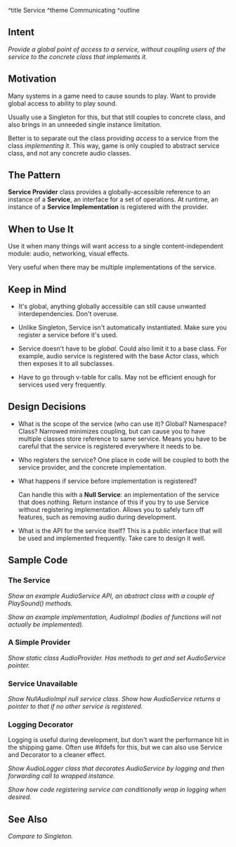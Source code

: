 ^title Service
^theme Communicating
^outline

## Intent
*Provide a global point of access to a service, without coupling users
of the service to the concrete class that implements it.*

## Motivation
Many systems in a game need to cause sounds to play. Want to provide
global access to ability to play sound.

Usually use a Singleton for this, but that still couples to concrete class, and also brings in an unneeded single instance limitation.

Better is to separate out the class providing *access* to a service
from the class *implementing* it. This way, game is only coupled to
abstract service class, and not any concrete audio classes.

## The Pattern
**Service Provider** class provides a globally-accessible reference to an instance of a **Service**, an interface for a set of operations. At
runtime, an instance of a **Service Implementation** is registered
with the provider.

## When to Use It
Use it when many things will want access to a single content-independent module: audio, networking, visual effects.

Very useful when there may be multiple implementations of the service.

## Keep in Mind
*   It's global, anything globally accessible can still cause unwanted
    interdependencies. Don't overuse.

*   Unlike Singleton, Service isn't automatically instantiated. Make
    sure you register a service before it's used.

*   Service doesn't have to be *global*. Could also limit it to a
    base class. For example, audio service is registered with the
    base Actor class, which then exposes it to all subclasses.

*   Have to go through v-table for calls. May not be efficient enough
    for services used very frequently.

## Design Decisions

*   What is the scope of the service (who can use it)? Global?
    Namespace? Class? Narrowed minimizes coupling, but can cause you
    to have multiple classes store reference to same service. Means
    you have to be careful that the service is registered everywhere
    it needs to be.

*   Who registers the service? One place in code will be coupled to
    both the service provider, and the concrete implementation.
    
*   What happens if service before implementation is registered?

    Can handle this with a **Null Service**: an implementation of the
    service that does nothing. Return instance of this if you try
    to use Service without registering implementation. Allows you to
    safely turn off features, such as removing audio during 
    development.

*   What is the API for the service itself? This is a public interface
    that will be used and implemented frequently. Take care to design
    it well.

## Sample Code

### The Service
*Show an example AudioService API, an abstract class with a couple of
PlaySound() methods.*

*Show an example implementation, AudioImpl (bodies of functions will
not actually be implemented).*

### A Simple Provider
*Show static class AudioProvider. Has methods to get and set
AudioService pointer.*

### Service Unavailable
*Show NullAudioImpl null service class. Show how AudioService returns
a pointer to that if no other service is registered.*

### Logging Decorator
Logging is useful during development, but don't want the performance
hit in the shipping game. Often use #ifdefs for this, but we can also
use Service and Decorator to a cleaner effect.

*Show AudioLogger class that decorates AudioService by logging and
then forwarding call to wrapped instance.*

*Show how code registering service can conditionally wrap in logging
when desired.*

## See Also
*Compare to Singleton.*